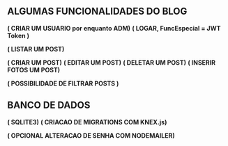 ## ALGUMAS FUNCIONALIDADES DO BLOG

**( CRIAR UM USUARIO por enquanto ADM)**
**( LOGAR, FuncEspecial = JWT Token )**


**( LISTAR UM POST)**

**( CRIAR UM POST)**
**( EDITAR UM POST)**
**( DELETAR UM POST)**
**( INSERIR FOTOS UM POST)**

**( POSSIBILIDADE DE FILTRAR POSTS )**


## BANCO DE DADOS

**( SQLITE3)**
**( CRIACAO DE MIGRATIONS COM KNEX.js)**



**( OPCIONAL ALTERACAO DE SENHA COM NODEMAILER)**
